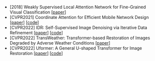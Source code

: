 - [2018] Weakly Supervised Local Attention Network for Fine-Grained Visual Classification [[paper](https://arxiv.org/abs/1808.02152)]
- [CVPR2021] Coordinate Attention for Efficient Mobile Network Design [[paper](https://arxiv.org/abs/2103.02907)] [[code](https://github.com/Andrew-Qibin/CoordAttention)]
- [CVPR2022] IDR: Self-Supervised Image Denoising via Iterative Data Refinement [[paper](https://arxiv.org/abs/2111.14358)] [[code](https://github.com/zhangyi-3/IDR)]
- [CVPR2022] TransWeather: Transformer-based Restoration of Images Degraded by Adverse Weather Conditions [[paper](https://arxiv.org/abs/2111.14813)]
- [CVPR2022] Uformer: A General U-shaped Transformer for Image Restoration [[paper](https://arxiv.org/abs/2106.03106)] [[code](https://github.com/ZhendongWang6/Uformer)]